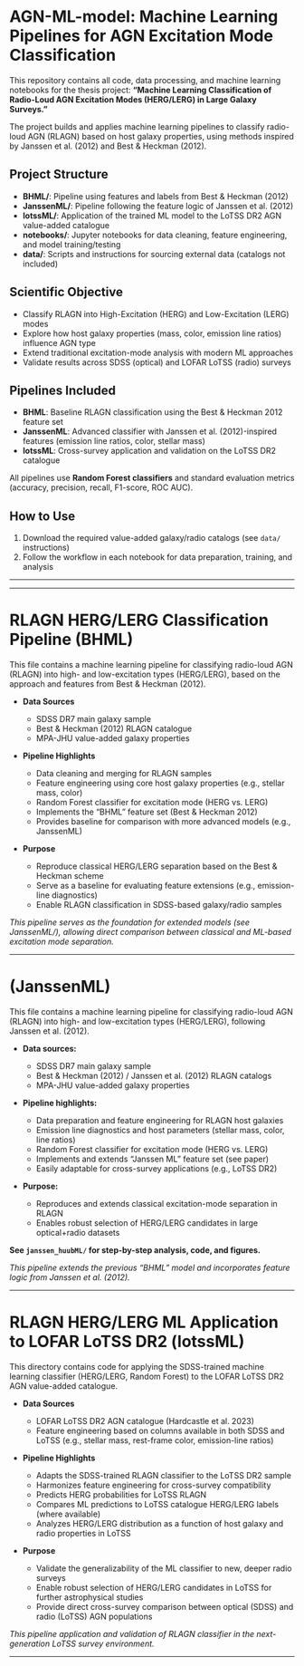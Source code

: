 # AGN-ML-model: Machine Learning Pipelines for AGN Excitation Mode Classification
This repository contains all code, data processing, and machine learning notebooks for the thesis project:
**“Machine Learning Classification of Radio-Loud AGN Excitation Modes (HERG/LERG) in Large Galaxy Surveys.”**

The project builds and applies machine learning pipelines to classify radio-loud AGN (RLAGN) based on host galaxy properties, using methods inspired by Janssen et al. (2012) and Best & Heckman (2012).


## Project Structure

- **BHML/**: Pipeline using features and labels from Best & Heckman (2012)
- **JanssenML/**: Pipeline following the feature logic of Janssen et al. (2012)
- **lotssML/**: Application of the trained ML model to the LoTSS DR2 AGN value-added catalogue
- **notebooks/**: Jupyter notebooks for data cleaning, feature engineering, and model training/testing
- **data/**: Scripts and instructions for sourcing external data (catalogs not included)


## Scientific Objective

- Classify RLAGN into High-Excitation (HERG) and Low-Excitation (LERG) modes
- Explore how host galaxy properties (mass, color, emission line ratios) influence AGN type
- Extend traditional excitation-mode analysis with modern ML approaches
- Validate results across SDSS (optical) and LOFAR LoTSS (radio) surveys


## Pipelines Included

- **BHML**: Baseline RLAGN classification using the Best & Heckman 2012 feature set
- **JanssenML**: Advanced classifier with Janssen et al. (2012)-inspired features (emission line ratios, color, stellar mass)
- **lotssML**: Cross-survey application and validation on the LoTSS DR2 catalogue

All pipelines use **Random Forest classifiers** and standard evaluation metrics (accuracy, precision, recall, F1-score, ROC AUC).


## How to Use

1. Download the required value-added galaxy/radio catalogs (see `data/` instructions)
2. Follow the workflow in each notebook for data preparation, training, and analysis

---
---



# RLAGN HERG/LERG Classification Pipeline (BHML)

This file contains a machine learning pipeline for classifying radio-loud AGN (RLAGN) into high- and low-excitation types (HERG/LERG), based on the approach and features from Best & Heckman (2012).

- **Data Sources**
  - SDSS DR7 main galaxy sample  
  - Best & Heckman (2012) RLAGN catalogue  
  - MPA-JHU value-added galaxy properties


- **Pipeline Highlights**
  - Data cleaning and merging for RLAGN samples
  - Feature engineering using core host galaxy properties (e.g., stellar mass, color)
  - Random Forest classifier for excitation mode (HERG vs. LERG)
  - Implements the “BHML” feature set (Best & Heckman 2012)
  - Provides baseline for comparison with more advanced models (e.g., JanssenML)


- **Purpose**
  - Reproduce classical HERG/LERG separation based on the Best & Heckman scheme
  - Serve as a baseline for evaluating feature extensions (e.g., emission-line diagnostics)
  - Enable RLAGN classification in SDSS-based galaxy/radio samples

*This pipeline serves as the foundation for extended models (see JanssenML/), allowing direct comparison between classical and ML-based excitation mode separation.*

---


# (JanssenML)

This file contains a machine learning pipeline for classifying radio-loud AGN (RLAGN) into high- and low-excitation types (HERG/LERG), following Janssen et al. (2012).

- **Data sources:**  
  - SDSS DR7 main galaxy sample  
  - Best & Heckman (2012) / Janssen et al. (2012) RLAGN catalogs  
  - MPA-JHU value-added galaxy properties

- **Pipeline highlights:**  
  - Data preparation and feature engineering for RLAGN host galaxies  
  - Emission line diagnostics and host parameters (stellar mass, color, line ratios)  
  - Random Forest classifier for excitation mode (HERG vs. LERG)  
  - Implements and extends “Janssen ML” feature set (see paper)  
  - Easily adaptable for cross-survey applications (e.g., LoTSS DR2)

- **Purpose:**  
  - Reproduces and extends classical excitation-mode separation in RLAGN  
  - Enables robust selection of HERG/LERG candidates in large optical+radio datasets  

**See `janssen_huubML/` for step-by-step analysis, code, and figures.**

*This pipeline extends the previous “BHML” model and incorporates feature logic from Janssen et al. (2012).*

---
# RLAGN HERG/LERG ML Application to LOFAR LoTSS DR2 (lotssML)

This directory contains code for applying the SDSS-trained machine learning classifier (HERG/LERG, Random Forest) to the LOFAR LoTSS DR2 AGN value-added catalogue.

- **Data Sources**
  - LOFAR LoTSS DR2 AGN catalogue (Hardcastle et al. 2023)
  - Feature engineering based on columns available in both SDSS and LoTSS (e.g., stellar mass, rest-frame color, emission-line ratios)


- **Pipeline Highlights**
  - Adapts the SDSS-trained RLAGN classifier to the LoTSS DR2 sample
  - Harmonizes feature engineering for cross-survey compatibility
  - Predicts HERG probabilities for LoTSS RLAGN
  - Compares ML predictions to LoTSS catalogue HERG/LERG labels (where available)
  - Analyzes HERG/LERG distribution as a function of host galaxy and radio properties in LoTSS


- **Purpose**
  - Validate the generalizability of the ML classifier to new, deeper radio surveys
  - Enable robust selection of HERG/LERG candidates in LoTSS for further astrophysical studies
  - Provide direct cross-survey comparison between optical (SDSS) and radio (LoTSS) AGN populations


*This pipeline application and validation of RLAGN classifier in the next-generation LoTSS survey environment.*

---
 



